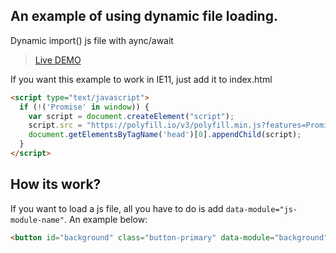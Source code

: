 ## An example of using dynamic file loading.

Dynamic import() js file with aync/await

> [Live DEMO](https://tomik23.github.io/importlazy/)

If you want this example to work in IE11, just add it to index.html

```html
<script type="text/javascript">
  if (!('Promise' in window)) {
    var script = document.createElement("script");
    script.src = "https://polyfill.io/v3/polyfill.min.js?features=Promise";
    document.getElementsByTagName('head')[0].appendChild(script);
  }
</script>
```

## How its work?

If you want to load a js file, all you have to do is add `data-module="js-module-name"`. An example below: 

```html
<button id="background" class="button-primary" data-module="background">change the background</button>
```